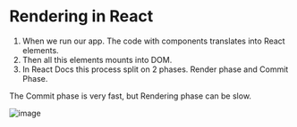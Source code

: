 # Rendering in React

1. When we run our app. The code with components translates into React elements.
2. Then all this elements mounts into DOM.
3. In React Docs this process split on 2 phases. Render phase and Commit Phase. 

The Commit phase is very fast, but Rendering phase can be slow.

![image](https://user-images.githubusercontent.com/44378669/105837992-885c5e80-5fe0-11eb-88e8-1ab4ba6a85c5.png)